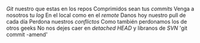 *Git* nuestro que estas en los repos
Comprimidos sean tus *commits*
Venga a nosotros tu *log*
En el local como en el *remote*
Danos hoy nuestro pull de cada día
Perdona nuestros *conflictos*
Como también perdonamos los de otros geeks
No nos dejes caer en *detached HEAD*
y libranos de *SVN*
'git commit -amend'
